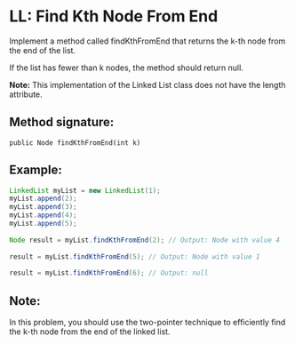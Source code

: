 # LL: Find Kth Node From End

Implement a method called findKthFromEnd that returns the k-th node from the end of the list.

If the list has fewer than k nodes, the method should return null.

**Note:** This implementation of the Linked List class does not have the length attribute.

## Method signature:

``` public Node findKthFromEnd(int k) ```

## Example:

``` java
LinkedList myList = new LinkedList(1);
myList.append(2);
myList.append(3);
myList.append(4);
myList.append(5);
 
Node result = myList.findKthFromEnd(2); // Output: Node with value 4
 
result = myList.findKthFromEnd(5); // Output: Node with value 1
 
result = myList.findKthFromEnd(6); // Output: null
```

## Note:

In this problem, you should use the two-pointer technique to efficiently find the k-th node from the end of the linked list.